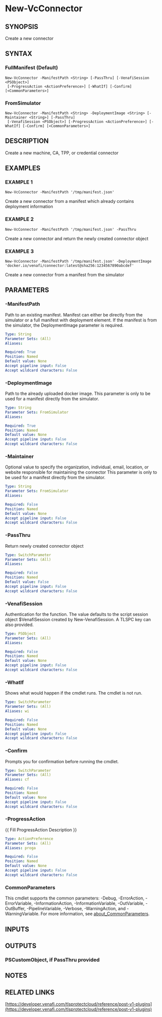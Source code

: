 # New-VcConnector

## SYNOPSIS
Create a new connector

## SYNTAX

### FullManifest (Default)
```
New-VcConnector -ManifestPath <String> [-PassThru] [-VenafiSession <PSObject>]
 [-ProgressAction <ActionPreference>] [-WhatIf] [-Confirm] [<CommonParameters>]
```

### FromSimulator
```
New-VcConnector -ManifestPath <String> -DeploymentImage <String> [-Maintainer <String>] [-PassThru]
 [-VenafiSession <PSObject>] [-ProgressAction <ActionPreference>] [-WhatIf] [-Confirm] [<CommonParameters>]
```

## DESCRIPTION
Create a new machine, CA, TPP, or credential connector

## EXAMPLES

### EXAMPLE 1
```
New-VcConnector -ManifestPath '/tmp/manifest.json'
```

Create a new connector from a manifest which already contains deployment information

### EXAMPLE 2
```
New-VcConnector -ManifestPath '/tmp/manifest.json' -PassThru
```

Create a new connector and return the newly created connector object

### EXAMPLE 3
```
New-VcConnector -ManifestPath '/tmp/manifest.json' -DeploymentImage 'docker.io/venafi/connector:latest@sha256:1234567890abcdef'
```

Create a new connector from a manifest from the simulator

## PARAMETERS

### -ManifestPath
Path to an existing manifest.
Manifest can either be directly from the simulator or a full manifest with deployment element.
If the manifest is from the simulator, the DeploymentImage parameter is required.

```yaml
Type: String
Parameter Sets: (All)
Aliases:

Required: True
Position: Named
Default value: None
Accept pipeline input: False
Accept wildcard characters: False
```

### -DeploymentImage
Path to the already uploaded docker image.
This parameter is only to be used for a manifest directly from the simulator.

```yaml
Type: String
Parameter Sets: FromSimulator
Aliases:

Required: True
Position: Named
Default value: None
Accept pipeline input: False
Accept wildcard characters: False
```

### -Maintainer
Optional value to specify the organization, individual, email, location, or website responsible for maintaining the connector
This parameter is only to be used for a manifest directly from the simulator.

```yaml
Type: String
Parameter Sets: FromSimulator
Aliases:

Required: False
Position: Named
Default value: None
Accept pipeline input: False
Accept wildcard characters: False
```

### -PassThru
Return newly created connector object

```yaml
Type: SwitchParameter
Parameter Sets: (All)
Aliases:

Required: False
Position: Named
Default value: False
Accept pipeline input: False
Accept wildcard characters: False
```

### -VenafiSession
Authentication for the function.
The value defaults to the script session object $VenafiSession created by New-VenafiSession.
A TLSPC key can also provided.

```yaml
Type: PSObject
Parameter Sets: (All)
Aliases:

Required: False
Position: Named
Default value: None
Accept pipeline input: False
Accept wildcard characters: False
```

### -WhatIf
Shows what would happen if the cmdlet runs.
The cmdlet is not run.

```yaml
Type: SwitchParameter
Parameter Sets: (All)
Aliases: wi

Required: False
Position: Named
Default value: None
Accept pipeline input: False
Accept wildcard characters: False
```

### -Confirm
Prompts you for confirmation before running the cmdlet.

```yaml
Type: SwitchParameter
Parameter Sets: (All)
Aliases: cf

Required: False
Position: Named
Default value: None
Accept pipeline input: False
Accept wildcard characters: False
```

### -ProgressAction
{{ Fill ProgressAction Description }}

```yaml
Type: ActionPreference
Parameter Sets: (All)
Aliases: proga

Required: False
Position: Named
Default value: None
Accept pipeline input: False
Accept wildcard characters: False
```

### CommonParameters
This cmdlet supports the common parameters: -Debug, -ErrorAction, -ErrorVariable, -InformationAction, -InformationVariable, -OutVariable, -OutBuffer, -PipelineVariable, -Verbose, -WarningAction, and -WarningVariable. For more information, see [about_CommonParameters](http://go.microsoft.com/fwlink/?LinkID=113216).

## INPUTS

## OUTPUTS

### PSCustomObject, if PassThru provided
## NOTES

## RELATED LINKS

[https://developer.venafi.com/tlsprotectcloud/reference/post-v1-plugins](https://developer.venafi.com/tlsprotectcloud/reference/post-v1-plugins)

